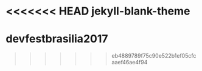 <<<<<<< HEAD
jekyll-blank-theme
=======
# devfestbrasilia2017
>>>>>>> eb4889789f75c90e522b1ef05cfcaaef46ae4f94
